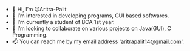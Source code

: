 - 👋 Hi, I’m @Aritra-Palit
- 👀 I’m interested in developing programs, GUI based softwares.
- 🌱 I’m currently a student of BCA 1st year.
- 💞️ I’m looking to collaborate on various projects on Java(GUI), C Programming.
- 📫 You can reach me by my email address 'aritrapalit14@gmail.com'.

<!---
Aritra-Palit/Aritra-Palit is a ✨ special ✨ repository because its `README.md` (this file) appears on your GitHub profile.
You can click the Preview link to take a look at your changes.
--->
